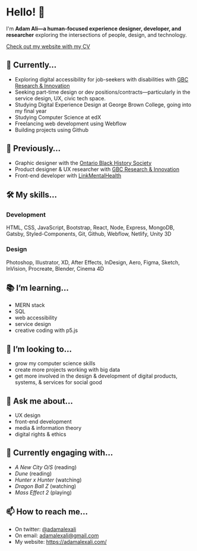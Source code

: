 # Hello! 👋

I'm **Adam Ali—a human-focused experience designer, developer, and researcher** exploring the intersections of people, design, and technology.

[Check out my website with my CV](https://adamalexali.com/)

## 🌱 Currently…

- Exploring digital accessibility for job-seekers with disabilities with [GBC Research & Innovation](https://www.georgebrown.ca/about/office-of-research-innovation)
- Seeking part-time design or dev positions/contracts—particularly in the service design, UX, civic tech space.
- Studying Digital Experience Design at George Brown College, going into my final year
- Studying Computer Science at edX
- Freelancing web development using Webflow
- Building projects using Github

## 🌲 Previously…

- Graphic designer with the [Ontario Black History Society](https://blackhistorysociety.ca/)
- Product designer & UX researcher with [GBC Research & Innovation](https://www.georgebrown.ca/about/office-of-research-innovation)
- Front-end developer with [LinkMentalHealth](https://www.linkmentalhealth.com/)

## 🛠 My skills…

### Development

HTML, CSS, JavaScript, Bootstrap, React, Node, Express, MongoDB, Gatsby, Styled-Components, Git, Github, Webflow, Netlify, Unity 3D

### Design

Photoshop, Illustrator, XD, After Effects, InDesign, Aero, Figma, Sketch, InVision, Procreate, Blender, Cinema 4D

## 📚 I’m learning…

- MERN stack
- SQL
- web accessibility
- service design
- creative coding with p5.js

## 🔭 I’m looking to…

- grow my computer science skills
- create more projects working with big data
- get more involved in the design & development of digital products, systems, & services for social good

## 💬 Ask me about…

- UX design
- front-end development
- media & information theory
- digital rights & ethics

## 🤖 Currently engaging with…

- _A New City O/S_ (reading)
- _Dune_ (reading)
- _Hunter x Hunter_ (watching)
- _Dragon Ball Z_ (watching)
- _Mass Effect 2_ (playing)

## 📫 How to reach me…

- On twitter: [@adamalexali](https://twitter.com/adamalexali)
- On email: [adamalexali@gmail.com](mailto:adamalexali@gmail.com)
- My website: https://adamalexali.com/
